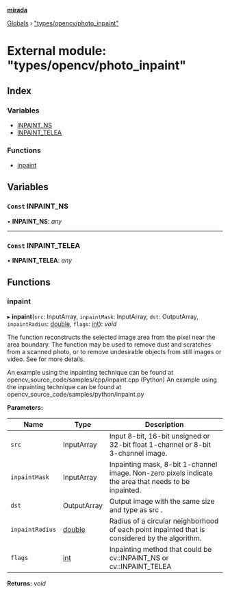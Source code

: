 **[mirada](../README.md)**

[Globals](../README.md) › ["types/opencv/photo_inpaint"](_types_opencv_photo_inpaint_.md)

# External module: "types/opencv/photo_inpaint"

## Index

### Variables

* [INPAINT_NS](_types_opencv_photo_inpaint_.md#const-inpaint_ns)
* [INPAINT_TELEA](_types_opencv_photo_inpaint_.md#const-inpaint_telea)

### Functions

* [inpaint](_types_opencv_photo_inpaint_.md#inpaint)

## Variables

### `Const` INPAINT_NS

• **INPAINT_NS**: *any*

___

### `Const` INPAINT_TELEA

• **INPAINT_TELEA**: *any*

## Functions

###  inpaint

▸ **inpaint**(`src`: InputArray, `inpaintMask`: InputArray, `dst`: OutputArray, `inpaintRadius`: [double](_types_opencv__hacks_.md#double), `flags`: [int](_types_opencv__hacks_.md#int)): *void*

The function reconstructs the selected image area from the pixel near the area boundary. The
function may be used to remove dust and scratches from a scanned photo, or to remove undesirable
objects from still images or video. See  for more details.

An example using the inpainting technique can be found at opencv_source_code/samples/cpp/inpaint.cpp
(Python) An example using the inpainting technique can be found at
opencv_source_code/samples/python/inpaint.py

**Parameters:**

Name | Type | Description |
------ | ------ | ------ |
`src` | InputArray | Input 8-bit, 16-bit unsigned or 32-bit float 1-channel or 8-bit 3-channel image.  |
`inpaintMask` | InputArray | Inpainting mask, 8-bit 1-channel image. Non-zero pixels indicate the area that needs to be inpainted.  |
`dst` | OutputArray | Output image with the same size and type as src .  |
`inpaintRadius` | [double](_types_opencv__hacks_.md#double) | Radius of a circular neighborhood of each point inpainted that is considered by the algorithm.  |
`flags` | [int](_types_opencv__hacks_.md#int) | Inpainting method that could be cv::INPAINT_NS or cv::INPAINT_TELEA  |

**Returns:** *void*
